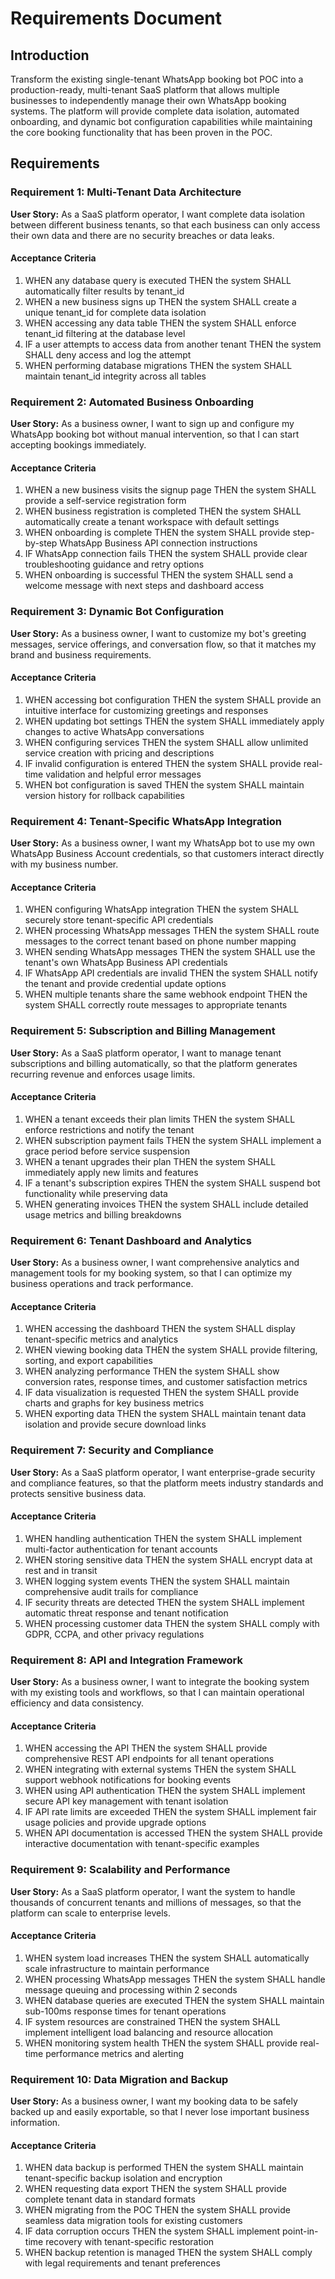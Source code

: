 # Requirements Document

## Introduction

Transform the existing single-tenant WhatsApp booking bot POC into a production-ready, multi-tenant SaaS platform that allows multiple businesses to independently manage their own WhatsApp booking systems. The platform will provide complete data isolation, automated onboarding, and dynamic bot configuration capabilities while maintaining the core booking functionality that has been proven in the POC.

## Requirements

### Requirement 1: Multi-Tenant Data Architecture

**User Story:** As a SaaS platform operator, I want complete data isolation between different business tenants, so that each business can only access their own data and there are no security breaches or data leaks.

#### Acceptance Criteria

1. WHEN any database query is executed THEN the system SHALL automatically filter results by tenant_id
2. WHEN a new business signs up THEN the system SHALL create a unique tenant_id for complete data isolation
3. WHEN accessing any data table THEN the system SHALL enforce tenant_id filtering at the database level
4. IF a user attempts to access data from another tenant THEN the system SHALL deny access and log the attempt
5. WHEN performing database migrations THEN the system SHALL maintain tenant_id integrity across all tables

### Requirement 2: Automated Business Onboarding

**User Story:** As a business owner, I want to sign up and configure my WhatsApp booking bot without manual intervention, so that I can start accepting bookings immediately.

#### Acceptance Criteria

1. WHEN a new business visits the signup page THEN the system SHALL provide a self-service registration form
2. WHEN business registration is completed THEN the system SHALL automatically create a tenant workspace with default settings
3. WHEN onboarding is complete THEN the system SHALL provide step-by-step WhatsApp Business API connection instructions
4. IF WhatsApp connection fails THEN the system SHALL provide clear troubleshooting guidance and retry options
5. WHEN onboarding is successful THEN the system SHALL send a welcome message with next steps and dashboard access

### Requirement 3: Dynamic Bot Configuration

**User Story:** As a business owner, I want to customize my bot's greeting messages, service offerings, and conversation flow, so that it matches my brand and business requirements.

#### Acceptance Criteria

1. WHEN accessing bot configuration THEN the system SHALL provide an intuitive interface for customizing greetings and responses
2. WHEN updating bot settings THEN the system SHALL immediately apply changes to active WhatsApp conversations
3. WHEN configuring services THEN the system SHALL allow unlimited service creation with pricing and descriptions
4. IF invalid configuration is entered THEN the system SHALL provide real-time validation and helpful error messages
5. WHEN bot configuration is saved THEN the system SHALL maintain version history for rollback capabilities

### Requirement 4: Tenant-Specific WhatsApp Integration

**User Story:** As a business owner, I want my WhatsApp bot to use my own WhatsApp Business Account credentials, so that customers interact directly with my business number.

#### Acceptance Criteria

1. WHEN configuring WhatsApp integration THEN the system SHALL securely store tenant-specific API credentials
2. WHEN processing WhatsApp messages THEN the system SHALL route messages to the correct tenant based on phone number mapping
3. WHEN sending WhatsApp messages THEN the system SHALL use the tenant's own WhatsApp Business API credentials
4. IF WhatsApp API credentials are invalid THEN the system SHALL notify the tenant and provide credential update options
5. WHEN multiple tenants share the same webhook endpoint THEN the system SHALL correctly route messages to appropriate tenants

### Requirement 5: Subscription and Billing Management

**User Story:** As a SaaS platform operator, I want to manage tenant subscriptions and billing automatically, so that the platform generates recurring revenue and enforces usage limits.

#### Acceptance Criteria

1. WHEN a tenant exceeds their plan limits THEN the system SHALL enforce restrictions and notify the tenant
2. WHEN subscription payment fails THEN the system SHALL implement a grace period before service suspension
3. WHEN a tenant upgrades their plan THEN the system SHALL immediately apply new limits and features
4. IF a tenant's subscription expires THEN the system SHALL suspend bot functionality while preserving data
5. WHEN generating invoices THEN the system SHALL include detailed usage metrics and billing breakdowns

### Requirement 6: Tenant Dashboard and Analytics

**User Story:** As a business owner, I want comprehensive analytics and management tools for my booking system, so that I can optimize my business operations and track performance.

#### Acceptance Criteria

1. WHEN accessing the dashboard THEN the system SHALL display tenant-specific metrics and analytics
2. WHEN viewing booking data THEN the system SHALL provide filtering, sorting, and export capabilities
3. WHEN analyzing performance THEN the system SHALL show conversion rates, response times, and customer satisfaction metrics
4. IF data visualization is requested THEN the system SHALL provide charts and graphs for key business metrics
5. WHEN exporting data THEN the system SHALL maintain tenant data isolation and provide secure download links

### Requirement 7: Security and Compliance

**User Story:** As a SaaS platform operator, I want enterprise-grade security and compliance features, so that the platform meets industry standards and protects sensitive business data.

#### Acceptance Criteria

1. WHEN handling authentication THEN the system SHALL implement multi-factor authentication for tenant accounts
2. WHEN storing sensitive data THEN the system SHALL encrypt data at rest and in transit
3. WHEN logging system events THEN the system SHALL maintain comprehensive audit trails for compliance
4. IF security threats are detected THEN the system SHALL implement automatic threat response and tenant notification
5. WHEN processing customer data THEN the system SHALL comply with GDPR, CCPA, and other privacy regulations

### Requirement 8: API and Integration Framework

**User Story:** As a business owner, I want to integrate the booking system with my existing tools and workflows, so that I can maintain operational efficiency and data consistency.

#### Acceptance Criteria

1. WHEN accessing the API THEN the system SHALL provide comprehensive REST API endpoints for all tenant operations
2. WHEN integrating with external systems THEN the system SHALL support webhook notifications for booking events
3. WHEN using API authentication THEN the system SHALL implement secure API key management with tenant isolation
4. IF API rate limits are exceeded THEN the system SHALL implement fair usage policies and provide upgrade options
5. WHEN API documentation is accessed THEN the system SHALL provide interactive documentation with tenant-specific examples

### Requirement 9: Scalability and Performance

**User Story:** As a SaaS platform operator, I want the system to handle thousands of concurrent tenants and millions of messages, so that the platform can scale to enterprise levels.

#### Acceptance Criteria

1. WHEN system load increases THEN the system SHALL automatically scale infrastructure to maintain performance
2. WHEN processing WhatsApp messages THEN the system SHALL handle message queuing and processing within 2 seconds
3. WHEN database queries are executed THEN the system SHALL maintain sub-100ms response times for tenant operations
4. IF system resources are constrained THEN the system SHALL implement intelligent load balancing and resource allocation
5. WHEN monitoring system health THEN the system SHALL provide real-time performance metrics and alerting

### Requirement 10: Data Migration and Backup

**User Story:** As a business owner, I want my booking data to be safely backed up and easily exportable, so that I never lose important business information.

#### Acceptance Criteria

1. WHEN data backup is performed THEN the system SHALL maintain tenant-specific backup isolation and encryption
2. WHEN requesting data export THEN the system SHALL provide complete tenant data in standard formats
3. WHEN migrating from the POC THEN the system SHALL provide seamless data migration tools for existing customers
4. IF data corruption occurs THEN the system SHALL implement point-in-time recovery with tenant-specific restoration
5. WHEN backup retention is managed THEN the system SHALL comply with legal requirements and tenant preferences
